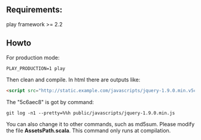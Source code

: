## Requirements:

play framework >= 2.2

## Howto

For production mode:

```shell
PLAY_PRODUCTION=1 play
```
Then clean and compile. In html there are outputs like:
```html
<script src="http://static.example.com/javascripts/jquery-1.9.0.min.v5c6aec8.js" type="text/javascript"></script>
```
The "5c6aec8" is got by command:
```shell
git log -n1 --pretty=%%h public/javascripts/jquery-1.9.0.min.js
```
You can also change it to other commands, such as md5sum. Please modify the file **AssetsPath.scala**. This command only runs at compilation.